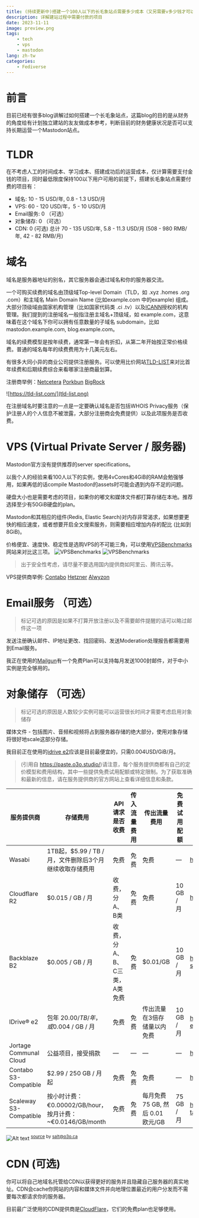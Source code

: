 ```yaml
---
title: (持续更新中)搭建一个100人以下的长毛象站点需要多少成本（又另需要v多少钱才可以成为赛博秦始皇
description: 详解建站过程中需要付款的项目
date: 2023-11-11
image: preview.png
tags:
    - tech
    - vps
    - mastodon
lang: zh-tw
categories:
    - Fediverse
---
```

# 前言

目前已经有很多blog讲解过如何搭建一个长毛象站点，这篇blog的目的是从财务的角度给有计划独立建站的友友做成本参考，判断目前的财务健康状况是否可以支持长期运营一个Mastodon站点。

# TLDR

在不考虑人工的时间成本、学习成本、搭建成功后的运营成本，仅计算需要支付金钱的项目，同时最低限度保持100以下用户可用的前提下，搭建长毛象站点需要付费的项目有：
- 域名: 10 - 15 USD/年, 0.8 - 1.3 USD/月
- VPS: 60 - 120 USD/年，5 - 10 USD/月
- Email服务: 0 （可选）
- 对象储存: 0 （可选）
- CDN: 0 (可选)
总计 70 - 135 USD/年, 5.8 - 11.3 USD/月 (508 - 980 RMB/年, 42 - 82 RMB/月)

# 域名

域名是服务器地址的别名，其它服务器会通过域名和你的服务器交流。

一个可购买续费的域名由顶级域Top-level Domain（TLD，如 .xyz .homes .org .com）和主域名 Main Domain Name (比如example.com 中的example) 组成。大部分顶级域由国家机构管理（比如国家代码类 .ci .tv）以及[ICANN](https://en.wikipedia.org/wiki/ICANN)授权的机构管理。我们提到的注册域名一般指注册主域名+顶级域，如 example.com，这意味着在这个域名下你可以拥有任意数量的子域名 subdomain，比如 mastodon.example.com, blog.example.com。

域名的续费模型是按年续费，通常第一年会有折扣，从第二年开始按正常价格续费。普通的域名每年的续费费用为十几美元左右。

有很多大同小异的商业公司提供注册服务。可以使用比价网站[TLD-LIST](https://tld-list.com/)来对比首年续费和后期续费综合来看哪家注册商最划算。

注册商举例：[Netcetera](https://tld-list.com/go/netcetera/com) [Porkbun](https://tld-list.com/go/porkbun/co) [BigRock](https://tld-list.com/go/bigrock/me)

![https://tld-list.com/](tld-list.png)

在注册域名时要注意的一点是一定要确认域名是否包括WHOIS Privacy服务（保护注册人的个人信息不被泄露，大部分注册商会免费提供）以及此项服务是否收费。

# VPS (Virtual Private Server / 服务器)

Mastodon官方没有提供推荐的server specifications。

以我个人的经验来看100人以下的实例，使用4vCores和4GiB的RAM会勉强够用，如果再低的话compile Mastodon的assets时可能会遇到内存不足的问题。

硬盘大小也是需要考虑的项目，如果你的嘟文和媒体文件都打算存储在本地。推荐选择至少有50GiB硬盘的plan。

Mastodon和其相应的组件(Redis, Elastic Search)对内存非常渴求，如果想要更快的相应速度，或者想要开启全文搜索服务，则需要相应增加内存的配比 (比如到8GiB)。

价格便宜、速度快、稳定性是选购VPS的不可能三角，可以使用[VPSBenchmarks](https://www.vpsbenchmarks.com/compare)网站来对比这三项。
![VPSBenchmarks](image.png)
![VPSBenchmarks](image-1.png)

> 出于安全性考虑，请尽量不要选用国内提供商如阿里云、腾讯云等。

VPS提供商举例: [Contabo](https://contabo.com/en/) [Hetzner](https://www.hetzner.com/) [Alwyzon](https://www.alwyzon.com/en)

# Email服务 （可选）

> 标记可选的原因是如果不打算开放注册以及不需要邮件提醒的话可以略过邮件这一项

发送注册确认邮件、IP地址更改、找回密码、发送Moderation处理报告都需要用到Email服务。

我正在使用的[Mailgun](https://www.mailgun.com/)有一个免费Plan可以支持每月发送1000封邮件，对于中小实例是完全够用的。



# 对象储存 （可选）

> 标记可选的原因是人数较少实例可能可以运营很长时间才需要考虑启用对象储存

媒体文件 - 包括图片、音频和视频将占到服务器存储的绝大部分，使用对象存储将很好地scale这部分存储。

我目前正在使用的[idrive e2](https://www.idrive.com/object-storage-e2/)应该是目前最便宜的，只需0.004USD/GiB/月。

> (引用自 https://paste.o3o.studio/)请注意，每个服务提供商都有自己的定价模型和费用结构，其中一些提供免费试用配额或特定限制。为了获取准确和最新的信息，请在服务提供商的官方网站上查看详细信息和条款。

| 服务提供商 | 存储费用 | API请求是否收费 | 传入流量费用 | 传出流量费用 | 免费试用配额 | 价格表 |
| --- | --- | --- | --- | --- | --- | --- |
| Wasabi | 1TB起，$5.99 / TB / 月，文件删除后3个月继续收取存储费用 | 免费 | 免费 | 免费 | — | https://wasabi.com/paygo-pricing-faq/ |
| Cloudflare R2 | $0.015 / GB / 月 | 收费，分A、B类 | 免费 | 免费 | 10 GB / 月 | https://developers.cloudflare.com/r2/pricing |
| Backblaze B2 | $0.005 / GB / 月 | 收费，分A、B、C三类，A类免费 | 免费 | $0.01/GB | 10 GB / 月 | https://www.backblaze.com/cloud-storage/pricing |
| IDrive® e2 | 包年 $20.00 / TB / 年，或$0.004 / GB / 月 | 免费 | 免费 | 传出流量在3倍存储量以内免费 | 10 GB / 月 | https://www.idrive.com/object-storage-e2/pricing |
| Jortage Communal Cloud | 公益项目，接受捐款 | — | — | — | — | https://jortage.com/ |
| Contabo S3-Compatible | $2.99 / 250 GB / 月起 | 免费 | 免费 | 免费 | — | https://contabo.com/en/object-storage |
| Scaleway S3-Compatible | 按小时计费：€0.00002/GB/hour，按月计费：~€0.0146/GB/month | 免费 | 免费 | 每月免费 75 GB, 然后 0.01 欧元/GB | 75 GB / 月 | https://www.scaleway.com/en/pricing/?tags=storage |

![Alt text](54ea8ec7fa3b7ada.png)
<sup>[source](https://o3o.ca/@salt/110745017807441769) by salt@o3o.ca</sup>

# CDN (可选)

你可以将自己地域名托管给CDN以获得更好的服务并且隐藏自己服务器的真实地址。CDN会cache你网站的内容和媒体文件并向地理位置最近的用户分发而不需要每次都请求你的服务器。

目前最广泛使用的CDN提供商是[CloudFlare](https://www.cloudflare.com/)，它们的免费plan也足够使用。